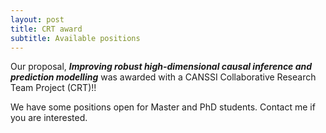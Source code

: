 ```yaml
---
layout: post
title: CRT award
subtitle: Available positions
---
```


Our proposal, ***Improving robust high-dimensional causal inference and prediction modelling*** was awarded with a CANSSI Collaborative Research Team Project (CRT)!! 

We have some positions open for Master and PhD students. Contact me if you are interested. 

 